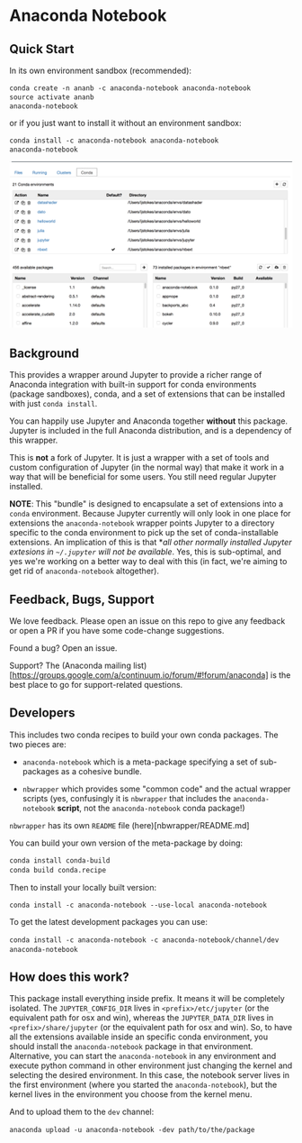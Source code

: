 # Anaconda Notebook

## Quick Start

In its own environment sandbox (recommended):

```
conda create -n ananb -c anaconda-notebook anaconda-notebook
source activate ananb
anaconda-notebook
```

or if you just want to install it without an environment sandbox:

```
conda install -c anaconda-notebook anaconda-notebook
anaconda-notebook
```

![Conda tab added to Jupyter file browser](imgs/conda_tab.png?raw=true "Added Conda tab to browser")

## Background

This provides a wrapper around Jupyter to provide a richer range of Anaconda
integration with built-in support for conda environments (package sandboxes),
conda, and a set of extensions that can be installed with just `conda install`.

You can happily use Jupyter and Anaconda together **without** this package.
Jupyter is included in the full Anaconda distribution, and is a dependency of
this wrapper.

This is **not** a fork of Jupyter.  It is just a wrapper with a set
of tools and custom configuration of Jupyter (in the normal way) that make it
work in a way that will be beneficial for some users.  You still need regular
Jupyter installed.

**NOTE**: This "bundle" is designed to encapsulate a set of extensions into a
`conda` environment.  Because Jupyter currently will only look in one place
for extensions the `anaconda-notebook` wrapper points Jupyter to a directory
specific to the conda environment to pick up the set of conda-installable
extensions.  An implication of this is that **all other normally installed
Jupyter extesions in `~/.jupyter` will not be available*.  Yes, this is
sub-optimal, and yes we're working on a better way to deal with this (in fact,
we're aiming to get rid of `anaconda-notebook` altogether).

## Feedback, Bugs, Support

We love feedback.  Please open an issue on this repo to give any feedback or
open a PR if you have some code-change suggestions.

Found a bug? Open an issue.

Support? The (Anaconda mailing list)[https://groups.google.com/a/continuum.io/forum/#!forum/anaconda]
is the best place to go for support-related questions.

## Developers

This includes two conda recipes to build your own conda packages.  The two
pieces are:

* `anaconda-notebook` which is a meta-package specifying a set of sub-packages
as a cohesive bundle.

* `nbwrapper` which provides some "common code" and the actual wrapper scripts
(yes, confusingly it is `nbwrapper` that includes the `anaconda-notebook` **script**,
not the `anaconda-notebook` conda package!)

`nbwrapper` has its own `README` file (here)[nbwrapper/README.md]

You can build your own version of the meta-package by doing:

```bash
conda install conda-build
conda build conda.recipe
```

Then to install your locally built version:

```
conda install -c anaconda-notebook --use-local anaconda-notebook
```

To get the latest development packages you can use:

`conda install -c anaconda-notebook -c anaconda-notebook/channel/dev anaconda-notebook`

## How does this work?

This package install everything inside prefix. It means it will be completely
isolated. The  `JUPYTER_CONFIG_DIR` lives in `<prefix>/etc/jupyter` (or the
equivalent path for osx and win), whereas the `JUPYTER_DATA_DIR` lives in
`<prefix>/share/jupyter` (or the equivalent path for osx and win).
So, to have all the extensions available inside an specific conda environment,
you should install the `anaconda-notebook` package in that environment.
Alternative, you can start the `anaconda-notebook` in any environment and
execute python command in other environment just changing the kernel and selecting
the desired environment. In this case, the notebook server lives in the first
environment (where you started the `anaconda-notebook`), but the kernel lives in
the environment you choose from the kernel menu.

And to upload them to the `dev` channel:

`anaconda upload -u anaconda-notebook -dev path/to/the/package`
